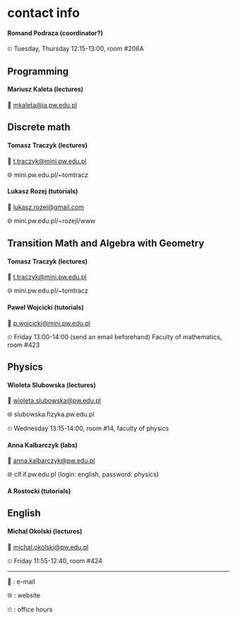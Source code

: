 # contact info

#### Romand Podraza (coordinator?)

⏲ Tuesday, Thursday 12:15-13:00, room #206A

## Programming

#### Mariusz Kaleta (lectures)

📧 mkaleta@ia.pw.edu.pl

## Discrete math

#### Tomasz Traczyk (lectures)

📧 t.traczyk@mini.pw.edu.pl

🌐 mini.pw.edu.pl/~tomtracz

#### Lukasz Rozej (tutorials)

📧 lukasz.rozej@gmail.com

🌐 mini.pw.edu.pl/~rozejl/www

## Transition Math and Algebra with Geometry

#### Tomasz Traczyk (lectures)

📧 t.traczyk@mini.pw.edu.pl

🌐 mini.pw.edu.pl/~tomtracz

#### Pawel Wojcicki (tutorials)

📧 p.wojcicki@mini.pw.edu.pl

⏲ Friday 13:00-14:00 (send an email beforehand) Faculty of mathematics, room #423

## Physics

#### Wioleta Slubowska (lectures)

📧 wioleta.slubowska@pw.edu.pl

🌐 slubowska.fizyka.pw.edu.pl

⏲ Wednesday 13:15-14:00, room #14, faculty of physics

#### Anna Kalbarczyk (labs)

📧 anna.kalbarczyk@pw.edu.pl

🌐 clf.if.pw.edu.pl (login: english, password: physics)

#### A Rostocki (tutorials)

## English

#### Michal Okolski (lectures)

📧 michal.okolski@pw.edu.pl

⏲ Friday 11:55-12:40, room #424

---

📧 : e-mail

🌐 : website

⏲ : office hours

